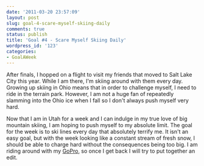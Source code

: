 ```yaml
---
date: '2011-03-20 23:57:09'
layout: post
slug: goal-4-scare-myself-skiing-daily
comments: true
status: publish
title: 'Goal #4 - Scare Myself Skiing Daily'
wordpress_id: '123'
categories:
- GoalAWeek
---
```


After finals, I hopped on a flight to visit my friends that moved to Salt Lake City this year. While I am there, I'm skiing around with them every day. Growing up skiing in Ohio means that in order to challenge myself, I need to ride in the terrain park. However, I am not a huge fan of repeatedly slamming into the Ohio ice when I fall so I don't always push myself very hard.

Now that I am in Utah for a week and I can indulge in my true love of big mountain skiing, I am hoping to push myself to my absolute limit. The goal for the week is to ski lines every day that absolutely terrify me. It isn't an easy goal, but with the week looking like a constant stream of fresh snow, I should be able to charge hard without the consequences being too big. I am riding around with my [GoPro](http://gopro.com/), so once I get back I will try to put together an edit.
